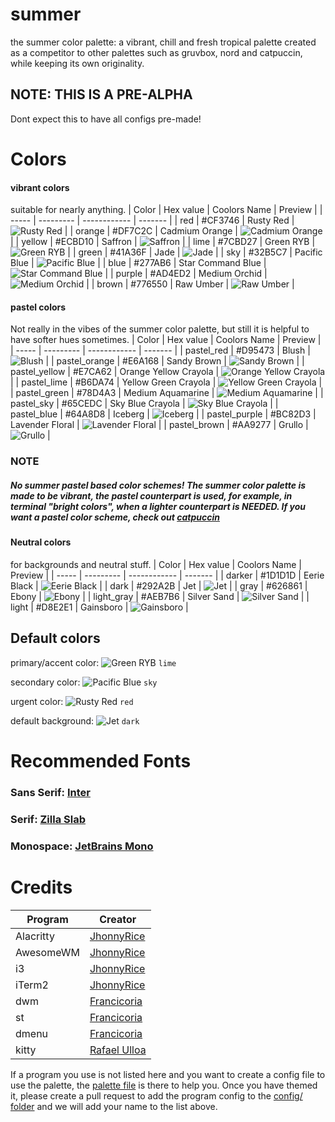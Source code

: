 # summer
the summer color palette: a vibrant, chill and fresh tropical palette created as a competitor to other palettes such as gruvbox, nord and catpuccin, while keeping its own originality.
## NOTE: THIS IS A PRE-ALPHA
Dont expect this to have all configs pre-made!

# Colors


#### vibrant colors
suitable for nearly anything.
| Color | Hex value | Coolors Name | Preview |
| ----- | --------- | ------------ | ------- |
| red | #CF3746 | Rusty Red | ![Rusty Red](https://via.placeholder.com/24/CF3746/000000?text=+) |
| orange | #DF7C2C | Cadmium Orange | ![Cadmium Orange](https://via.placeholder.com/24/DF7C2C/000000?text=+) |
| yellow | #ECBD10 | Saffron | ![Saffron](https://via.placeholder.com/24/ECBD10/000000?text=+) |
| lime | #7CBD27 | Green RYB | ![Green RYB](https://via.placeholder.com/24/7CBD27/000000?text=+) |
| green | #41A36F | Jade | ![Jade](https://via.placeholder.com/24/41A36F/000000?text=+) |
| sky | #32B5C7 | Pacific Blue | ![Pacific Blue](https://via.placeholder.com/24/32B5C7/000000?text=+) |
| blue | #277AB6 | Star Command Blue | ![Star Command Blue](https://via.placeholder.com/24/277AB6/000000?text=+) |
| purple | #AD4ED2 | Medium Orchid | ![Medium Orchid](https://via.placeholder.com/24/AD4ED2/000000?text=+) |
| brown | #776550 | Raw Umber | ![Raw Umber](https://via.placeholder.com/24/776550/000000?text=+) |

#### pastel colors
Not really in the vibes of the summer color palette, but still it is helpful to have softer hues sometimes.
| Color | Hex value | Coolors Name | Preview |
| ----- | --------- | ------------ | ------- |
| pastel_red | #D95473 | Blush | ![Blush](https://via.placeholder.com/24/D95473/000000?text=+) |
| pastel_orange | #E6A168 | Sandy Brown | ![Sandy Brown](https://via.placeholder.com/24/E6A168/000000?text=+) |
| pastel_yellow | #E7CA62 | Orange Yellow Crayola | ![Orange Yellow Crayola](https://via.placeholder.com/24/E7CA62/000000?text=+) |
| pastel_lime | #B6DA74 | Yellow Green Crayola | ![Yellow Green Crayola](https://via.placeholder.com/24/B6DA74/000000?text=+) |
| pastel_green | #78D4A3 | Medium Aquamarine | ![Medium Aquamarine](https://via.placeholder.com/24/78D4A3/000000?text=+) |
| pastel_sky | #65CEDC | Sky Blue Crayola | ![Sky Blue Crayola](https://via.placeholder.com/24/65CEDC/000000?text=+) |
| pastel_blue | #64A8D8 | Iceberg | ![Iceberg](https://via.placeholder.com/24/64A8D8/000000?text=+) |
| pastel_purple | #BC82D3 | Lavender Floral | ![Lavender Floral](https://via.placeholder.com/24/BC82D3/000000?text=+) |
| pastel_brown | #AA9277 | Grullo | ![Grullo](https://via.placeholder.com/24/AA9277/000000?text=+) |

### NOTE
##### No summer pastel based color schemes! The summer color palette is made to be vibrant, the pastel counterpart is used, for example, in terminal "bright colors", when a lighter counterpart is NEEDED. If you want a pastel color scheme, check out [catpuccin](https://github.com/catppuccin/catppuccin)

#### Neutral colors
for backgrounds and neutral stuff.
| Color | Hex value | Coolors Name | Preview |
| ----- | --------- | ------------ | ------- |
| darker | #1D1D1D | Eerie Black | ![Eerie Black](https://via.placeholder.com/24/1D1D1D/000000?text=+) |
| dark | #292A2B | Jet | ![Jet](https://via.placeholder.com/24/292A2B/000000?text=+) |
| gray | #626861 | Ebony | ![Ebony](https://via.placeholder.com/24/626861/000000?text=+) |
| light_gray | #AEB7B6 | Silver Sand | ![Silver Sand](https://via.placeholder.com/24/AEB7B6/000000?text=+) |
| light | #D8E2E1 | Gainsboro | ![Gainsboro](https://via.placeholder.com/24/D8E2E1/000000?text=+) |

## Default colors

primary/accent color:  ![Green RYB](https://via.placeholder.com/16/7CBD27/000000?text=+) `lime`

secondary color:  ![Pacific Blue](https://via.placeholder.com/16/32B5C7/000000?text=+) `sky`

urgent color:  ![Rusty Red](https://via.placeholder.com/16/CF3746/000000?text=+) `red`

default background:  ![Jet](https://via.placeholder.com/16/292A2B/000000?text=+) `dark`

# Recommended Fonts
### Sans Serif: [Inter](https://fonts.google.com/specimen/Inter?query=inter)
### Serif: [Zilla Slab](https://fonts.google.com/specimen/Zilla+Slab?query=zilla+sl)
### Monospace: [JetBrains Mono](https://www.jetbrains.com/lp/mono/)

# Credits

| Program | Creator |
| ------- | ------- |
| Alacritty | [JhonnyRice](https://github.com/jhonnyrice) |
| AwesomeWM | [JhonnyRice](https://github.com/jhonnyrice) |
| i3 | [JhonnyRice](https://github.com/jhonnyrice) |
| iTerm2 | [JhonnyRice](https://github.com/jhonnyrice) |
| dwm | [Francicoria](https://github.com/francicoria) |
| st | [Francicoria](https://github.com/francicoria) |
| dmenu | [Francicoria](https://github.com/francicoria) |
| kitty | [Rafael Ulloa](https://github.com/rafa-ulloa) |

If a program you use is not listed here and you want to create a config file to use the palette, the [palette file](https://github.com/JhonnyRice/summer/blob/main/palette) is there to help you. Once you have themed it, please create a pull request to add the program config to the [config/ folder](https://github.com/JhonnyRice/summer/tree/main/config) and we will add your name to the list above.
